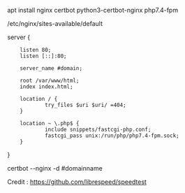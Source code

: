 apt install nginx certbot python3-certbot-nginx php7.4-fpm

/etc/nginx/sites-available/default


server {

        listen 80;
        listen [::]:80;

        server_name #domain;

        root /var/www/html;
        index index.html;
       
        location / {
                try_files $uri $uri/ =404;
        }

        location ~ \.php$ {
                include snippets/fastcgi-php.conf;
                fastcgi_pass unix:/run/php/php7.4-fpm.sock;
        }
}



certbot --nginx -d #domainname

Credit : https://github.com/librespeed/speedtest
